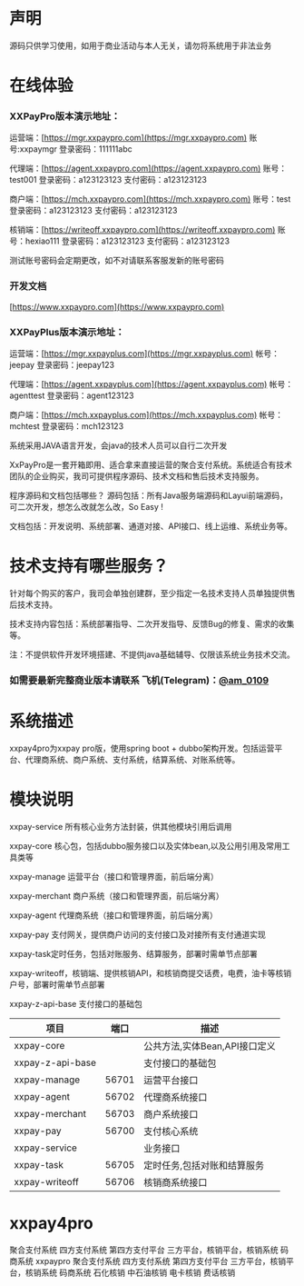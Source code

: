  
# 声明
源码只供学习使用，如用于商业活动与本人无关，请勿将系统用于非法业务

# 在线体验


### XXPayPro版本演示地址：

运营端：[https://mgr.xxpaypro.com](https://mgr.xxpaypro.com) 账号:xxpaymgr 登录密码：111111abc 

代理端：[https://agent.xxpaypro.com](https://agent.xxpaypro.com) 账号：test001 登录密码：a123123123 支付密码：a123123123

商户端：[https://mch.xxpaypro.com](https://mch.xxpaypro.com) 账号：test 登录密码：a123123123 支付密码：a123123123

核销端：[https://writeoff.xxpaypro.com](https://writeoff.xxpaypro.com) 账号：hexiao111 登录密码：a123123123 支付密码：a123123123

测试账号密码会定期更改，如不对请联系客服发新的账号密码

### 开发文档
[https://www.xxpaypro.com](https://www.xxpaypro.com) 

### XXPayPlus版本演示地址：

运营端：[https://mgr.xxpayplus.com](https://mgr.xxpayplus.com) 帐号：jeepay 登录密码：jeepay123

代理端：[https://agent.xxpayplus.com](https://agent.xxpayplus.com) 帐号：agenttest 登录密码：agent123123

商户端：[https://mch.xxpayplus.com](https://mch.xxpayplus.com) 帐号：mchtest 登录密码：mch123123


系统采用JAVA语言开发，会java的技术人员可以自行二次开发


XxPayPro是一套开箱即用、适合拿来直接运营的聚合支付系统。系统适合有技术团队的企业购买，我司可提供程序源码、技术文档和售后技术支持服务。

程序源码和文档包括哪些？
源码包括：所有Java服务端源码和Layui前端源码，可二次开发，想怎么改就怎么改，So Easy !

文档包括：开发说明、系统部署、通道对接、API接口、线上运维、系统业务等。

# 技术支持有哪些服务？
针对每个购买的客户，我司会单独创建群，至少指定一名技术支持人员单独提供售后技术支持。

技术支持内容包括：系统部署指导、二次开发指导、反馈Bug的修复、需求的收集等。

注：不提供软件开发环境搭建、不提供java基础辅导、仅限该系统业务技术交流。




### 如需要最新完整商业版本请联系 飞机(Telegram)：[@am_0109](https://t.me/am_0109)



# 系统描述
xxpay4pro为xxpay pro版，使用spring boot + dubbo架构开发。包括运营平台、代理商系统、商户系统、支付系统，结算系统、对账系统等。

# 模块说明
xxpay-service 所有核心业务方法封装，供其他模块引用后调用

xxpay-core 核心包，包括dubbo服务接口以及实体bean,以及公用引用及常用工具类等

xxpay-manage 运营平台（接口和管理界面，前后端分离）

xxpay-merchant 商户系统（接口和管理界面，前后端分离）

xxpay-agent 代理商系统（接口和管理界面，前后端分离）

xxpay-pay 支付网关，提供商户访问的支付接口及对接所有支付通道实现

xxpay-task定时任务，包括对账服务、结算服务，部署时需单节点部署

xxpay-writeoff，核销端、提供核销API，和核销商提交话费，电费，油卡等核销户号，部署时需单节点部署

xxpay-z-api-base 支付接口的基础包

<table>
<thead>
<tr>
<th>项目</th>
<th>端口</th>
<th>描述</th>
</tr>
</thead>
<tbody><tr>
<td>xxpay-core</td>
<td></td>
<td>公共方法,实体Bean,API接口定义</td>
</tr>
<tr>
<td>xxpay-z-api-base</td>
<td></td>
<td>支付接口的基础包</td>
</tr>
<tr>
<td>xxpay-manage</td>
<td>56701</td>
<td>运营平台接口</td>
</tr>
<tr>
<td>xxpay-agent</td>
<td>56702</td>
<td>代理商系统接口</td>
</tr>
<tr>
<td>xxpay-merchant</td>
<td>56703</td>
<td>商户系统接口</td>
</tr>
<tr>
<td>xxpay-pay</td>
<td>56700</td>
<td>支付核心系统</td>
</tr>
<tr>
<td>xxpay-service</td>
<td></td>
<td>业务接口</td>
</tr>
<tr>
<td>xxpay-task</td>
<td>56705</td>
<td>定时任务,包括对账和结算服务</td>
</tr>
<tr>
<td>xxpay-writeoff</td>
<td>56706</td>
<td>核销商系统接口</td>
</tr>
</tbody></table>


# xxpay4pro
聚合支付系统
四方支付系统
第四方支付平台
三方平台，核销平台，核销系统
码商系统
xxpaypro 聚合支付系统 四方支付系统 第四方支付平台 三方平台，核销平台，核销系统 码商系统 石化核销 中石油核销 电卡核销 费话核销

